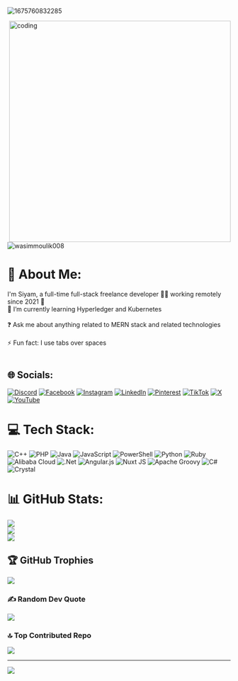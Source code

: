 ![1675760832285](https://user-images.githubusercontent.com/79738922/217200618-d42f4040-d13e-4b5a-8f79-e828d6fc8f1e.png)
 
<img align="right" alt="coding" width="500" src="https://media0.giphy.com/media/3og0ILLVvPp8d64Jd6/giphy.gif?cid=6c09b952r45hh8qbpqvibly66ayewkunzvbu10hm8gy6nipz&ep=v1_internal_gif_by_id&rid=giphy.gif&ct=g">

<p align="left"> <img src="https://komarev.com/ghpvc/?username=wasimmoulik008&label=Profile%20views&color=0e75b6&style=flat" alt="wasimmoulik008" /> </p>

# 💫 About Me:
I'm Siyam, a full-time full-stack freelance developer 👨‍💻 working remotely since 2021 🚀<br>🌱 I’m currently learning Hyperledger and Kubernetes<br><br>❓ Ask me about anything related to MERN stack and related technologies<br><br>⚡ Fun fact: I use tabs over spaces<br><br>


## 🌐 Socials:
[![Discord](https://img.shields.io/badge/Discord-%237289DA.svg?logo=discord&logoColor=white)](https://discord.gg/vgugyhuj) [![Facebook](https://img.shields.io/badge/Facebook-%231877F2.svg?logo=Facebook&logoColor=white)](https://facebook.com/https://www.facebook.com/Siyam6252) [![Instagram](https://img.shields.io/badge/Instagram-%23E4405F.svg?logo=Instagram&logoColor=white)](https://instagram.com/https://www.instagram.com/sm.siam76/?__pwa=1) [![LinkedIn](https://img.shields.io/badge/LinkedIn-%230077B5.svg?logo=linkedin&logoColor=white)](https://linkedin.com/in/vgbjgvk) [![Pinterest](https://img.shields.io/badge/Pinterest-%23E60023.svg?logo=Pinterest&logoColor=white)](https://pinterest.com/dfrytyrf) [![TikTok](https://img.shields.io/badge/TikTok-%23000000.svg?logo=TikTok&logoColor=white)](https://tiktok.com/@https://www.tiktok.com/@animation_official_1) [![X](https://img.shields.io/badge/X-black.svg?logo=X&logoColor=white)](https://x.com/hbvikvhjkb) [![YouTube](https://img.shields.io/badge/YouTube-%23FF0000.svg?logo=YouTube&logoColor=white)](https://youtube.com/@https://www.youtube.com/@Animation_Official_1) 

# 💻 Tech Stack:
![C++](https://img.shields.io/badge/c++-%2300599C.svg?style=plastic&logo=c%2B%2B&logoColor=white) ![PHP](https://img.shields.io/badge/php-%23777BB4.svg?style=plastic&logo=php&logoColor=white) ![Java](https://img.shields.io/badge/java-%23ED8B00.svg?style=plastic&logo=openjdk&logoColor=white) ![JavaScript](https://img.shields.io/badge/javascript-%23323330.svg?style=plastic&logo=javascript&logoColor=%23F7DF1E) ![PowerShell](https://img.shields.io/badge/PowerShell-%235391FE.svg?style=plastic&logo=powershell&logoColor=white) ![Python](https://img.shields.io/badge/python-3670A0?style=plastic&logo=python&logoColor=ffdd54) ![Ruby](https://img.shields.io/badge/ruby-%23CC342D.svg?style=plastic&logo=ruby&logoColor=white) ![Alibaba Cloud](https://img.shields.io/badge/AlibabaCloud-%23FF6701.svg?style=plastic&logo=alibabacloud&logoColor=white) ![.Net](https://img.shields.io/badge/.NET-5C2D91?style=plastic&logo=.net&logoColor=white) ![Angular.js](https://img.shields.io/badge/angular.js-%23E23237.svg?style=plastic&logo=angularjs&logoColor=white) ![Nuxt JS](https://img.shields.io/badge/Nuxt-002E3B?style=plastic&logo=nuxt.js&logoColor=#00DC82) ![Apache Groovy](https://img.shields.io/badge/Apache%20Groovy-4298B8.svg?style=plastic&logo=Apache+Groovy&logoColor=white) ![C#](https://img.shields.io/badge/c%23-%23239120.svg?style=plastic&logo=csharp&logoColor=white) ![Crystal](https://img.shields.io/badge/crystal-%23000000.svg?style=plastic&logo=crystal&logoColor=white)
# 📊 GitHub Stats:
![](https://github-readme-stats.vercel.app/api?username=siyam-404&theme=blue_navy&hide_border=false&include_all_commits=false&count_private=false)<br/>
![](https://github-readme-streak-stats.herokuapp.com/?user=siyam-404&theme=blue_navy&hide_border=false)<br/>
![](https://github-readme-stats.vercel.app/api/top-langs/?username=siyam-404&theme=blue_navy&hide_border=false&include_all_commits=false&count_private=false&layout=compact)

## 🏆 GitHub Trophies
![](https://github-profile-trophy.vercel.app/?username=siyam-404&theme=algolia&no-frame=true&no-bg=true&margin-w=4)

### ✍️ Random Dev Quote
![](https://quotes-github-readme.vercel.app/api?type=horizontal&theme=radical)

### 🔝 Top Contributed Repo
![](https://github-contributor-stats.vercel.app/api?username=siyam-404&limit=5&theme=dark&combine_all_yearly_contributions=true)

---
[![](https://visitcount.itsvg.in/api?id=siyam-404&icon=0&color=0)](https://visitcount.itsvg.in)

<!-- Proudly created with GPRM ( https://gprm.itsvg.in ) -->


